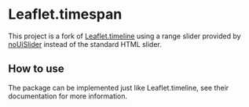 # Leaflet.timespan

This project is a fork of [Leaflet.timeline](https://github.com/skeate/Leaflet.timeline) using a range slider
provided by [noUiSlider](https://refreshless.com/nouislider/) instead of the standard HTML slider.


## How to use

The package can be implemented just like Leaflet.timeline, see their documentation for more information.
